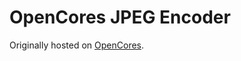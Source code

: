 # OpenCores JPEG Encoder

Originally hosted on [OpenCores](http://opencores.org/project,jpegencode).

